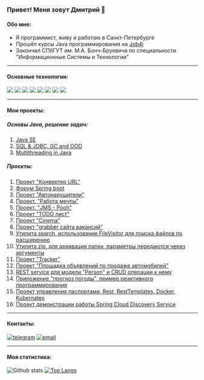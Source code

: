 ### Привет! Меня зовут Дмитрий 👋

#### Обо мне:
* Я программист, живу и работаю в Санкт-Петербурге
* Прошёл курсы Java программирования на [Job4j](https://job4j.ru/)
* Закончил СПбГУТ им. М.А. Бонч-Бруевича по специальности "Информационные Системы и Технологии"
---

#### Основные технологии:

![](https://img.shields.io/badge/java-%3E%3D%208%20-orange) ![](https://img.shields.io/badge/Spring-%3E%3D%205.0-brightgreen) ![](https://img.shields.io/badge/maven-3-green) ![](https://img.shields.io/badge/postgres-8-blue) ![](https://img.shields.io/badge/Hibernate-%3E%3D%205.0-yellowgreen) ![](https://img.shields.io/badge/Travis-CI-brightgreen) ![](https://img.shields.io/badge/Docker-20.10-9cf) ![](https://img.shields.io/badge/Kafka-2.8.2-black)

---

#### Мои проекты:
##### Основы Java, решение задач:
1. [Java SE](https://github.com/BBergsJ/job4j_elementary)
2. [SQL & JDBC, GC and OOD](https://github.com/BBergsJ/job4j_design)
3. [Multithreading in Java](https://github.com/BBergsJ/job4j_threads)
##### Проекты:
1. [Проект "Конвертер URL"](https://github.com/BBergsJ/job4j_url_shortcut)
2. [Форум Spring boot](https://github.com/BBergsJ/job4j_forum)
3. [Проект "Автонарушители"](https://github.com/BBergsJ/job4j_car_accident)
4. [Проект. "Работа мечты"](https://github.com/BBergsJ/job4j_dreamjob)
5. [Проект. "JMS - Pooh"](https://github.com/BBergsJ/job4j_pooh)
6. [Проект "TODO лист"](https://github.com/BBergsJ/job4j_todo)
7. [Проект "Cinema"](https://github.com/BBergsJ/job4j_cinema)
8. [Проект "grabber сайта вакансий"](https://github.com/BBergsJ/job4j_grabber)
9. [Утилита search, использование FileVisitor для поиска файлов по расширению](https://github.com/BBergsJ/job4j_design/blob/master/chapter_002/src/main/java/ru/job4j/io/Search.java)
10. [Утилита zip, для архивации папки, параметры передаются через аргументы](https://github.com/BBergsJ/job4j_design/blob/master/chapter_002/src/main/java/ru/job4j/io/Zip.java)
11. [Проект "Tracker"](https://github.com/BBergsJ/job4j_tracker)
12. [Проект "Площадка объявлений по продаже автомобилей"](https://github.com/BBergsJ/job4j_carshop)
13. [REST service для модели "Person" и CRUD операции к нему](https://github.com/BBergsJ/jobj4_auth)
14. [Приложение "прогноз погоды", пример реактивного программирования](https://github.com/BBergsJ/weather_reactive)
15. [Проект управления паспортами, Rest, RestTemplates, Docker, Kubernates](https://github.com/BBergsJ/job4j_passport)
16. [Проект демонстрации работы Spring Cloud Discovery Service](https://github.com/BBergsJ/job4j_discovery_server)

---

#### Контакты:

[![telegram](https://img.shields.io/badge/Telegram-gray?style=for-the-badge&logo=Telegram&logoColor=white)](https://t.me/dmi_em)
[![email](https://img.shields.io/badge/Gmail-D14836?style=for-the-badge&logo=gmail&logoColor=white)](mailto:goldlike888@gmail.com)

---

#### Моя статистика:

![Github stats](https://github-readme-stats.vercel.app/api?username=BBergsJ&hide=stars,prs,issues,contribs)
[![Top Langs](https://github-readme-stats.vercel.app/api/top-langs/?username=BBergsJ&layout=compact)](https://github.com/BBergsJ/github-readme-stats)

<!--
**BBergsJ/BBergsJ** is a ✨ _special_ ✨ repository because its `README.md` (this file) appears on your GitHub profile.

Here are some ideas to get you started:

- 🔭 I’m currently working on ...
- 🌱 I’m currently learning ...
- 👯 I’m looking to collaborate on ...
- 🤔 I’m looking for help with ...
- 💬 Ask me about ...
- 📫 How to reach me: ...
- 😄 Pronouns: ...
- ⚡ Fun fact: ...
-->
